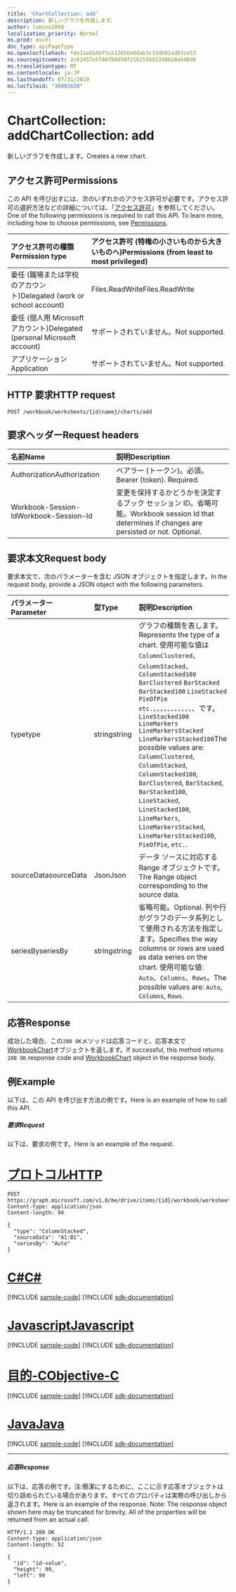 ```yaml
---
title: 'ChartCollection: add'
description: 新しいグラフを作成します。
author: lumine2008
localization_priority: Normal
ms.prod: excel
doc_type: apiPageType
ms.openlocfilehash: fde11e816bf5ce12656e0dab3c33db01ad03ce53
ms.sourcegitcommit: 2c62457e57467b8d50f21b255b553106a9a5d8d6
ms.translationtype: MT
ms.contentlocale: ja-JP
ms.lasthandoff: 07/31/2019
ms.locfileid: "36003638"
---
```

# <a name="chartcollection-add"></a><span data-ttu-id="9bdd5-103">ChartCollection: add</span><span class="sxs-lookup"><span data-stu-id="9bdd5-103">ChartCollection: add</span></span>

<span data-ttu-id="9bdd5-104">新しいグラフを作成します。</span><span class="sxs-lookup"><span data-stu-id="9bdd5-104">Creates a new chart.</span></span>
## <a name="permissions"></a><span data-ttu-id="9bdd5-105">アクセス許可</span><span class="sxs-lookup"><span data-stu-id="9bdd5-105">Permissions</span></span>
<span data-ttu-id="9bdd5-p101">この API を呼び出すには、次のいずれかのアクセス許可が必要です。アクセス許可の選択方法などの詳細については、「[アクセス許可](/graph/permissions-reference)」を参照してください。</span><span class="sxs-lookup"><span data-stu-id="9bdd5-p101">One of the following permissions is required to call this API. To learn more, including how to choose permissions, see [Permissions](/graph/permissions-reference).</span></span>

|<span data-ttu-id="9bdd5-108">アクセス許可の種類</span><span class="sxs-lookup"><span data-stu-id="9bdd5-108">Permission type</span></span>      | <span data-ttu-id="9bdd5-109">アクセス許可 (特権の小さいものから大きいものへ)</span><span class="sxs-lookup"><span data-stu-id="9bdd5-109">Permissions (from least to most privileged)</span></span>              |
|:--------------------|:---------------------------------------------------------|
|<span data-ttu-id="9bdd5-110">委任 (職場または学校のアカウント)</span><span class="sxs-lookup"><span data-stu-id="9bdd5-110">Delegated (work or school account)</span></span> | <span data-ttu-id="9bdd5-111">Files.ReadWrite</span><span class="sxs-lookup"><span data-stu-id="9bdd5-111">Files.ReadWrite</span></span>    |
|<span data-ttu-id="9bdd5-112">委任 (個人用 Microsoft アカウント)</span><span class="sxs-lookup"><span data-stu-id="9bdd5-112">Delegated (personal Microsoft account)</span></span> | <span data-ttu-id="9bdd5-113">サポートされていません。</span><span class="sxs-lookup"><span data-stu-id="9bdd5-113">Not supported.</span></span>    |
|<span data-ttu-id="9bdd5-114">アプリケーション</span><span class="sxs-lookup"><span data-stu-id="9bdd5-114">Application</span></span> | <span data-ttu-id="9bdd5-115">サポートされていません。</span><span class="sxs-lookup"><span data-stu-id="9bdd5-115">Not supported.</span></span> |

## <a name="http-request"></a><span data-ttu-id="9bdd5-116">HTTP 要求</span><span class="sxs-lookup"><span data-stu-id="9bdd5-116">HTTP request</span></span>
<!-- { "blockType": "ignored" } -->
```http
POST /workbook/worksheets/{id|name}/charts/add

```
## <a name="request-headers"></a><span data-ttu-id="9bdd5-117">要求ヘッダー</span><span class="sxs-lookup"><span data-stu-id="9bdd5-117">Request headers</span></span>
| <span data-ttu-id="9bdd5-118">名前</span><span class="sxs-lookup"><span data-stu-id="9bdd5-118">Name</span></span>       | <span data-ttu-id="9bdd5-119">説明</span><span class="sxs-lookup"><span data-stu-id="9bdd5-119">Description</span></span>|
|:---------------|:----------|
| <span data-ttu-id="9bdd5-120">Authorization</span><span class="sxs-lookup"><span data-stu-id="9bdd5-120">Authorization</span></span>  | <span data-ttu-id="9bdd5-p102">ベアラー {トークン}。必須。</span><span class="sxs-lookup"><span data-stu-id="9bdd5-p102">Bearer {token}. Required.</span></span> |
| <span data-ttu-id="9bdd5-123">Workbook-Session-Id</span><span class="sxs-lookup"><span data-stu-id="9bdd5-123">Workbook-Session-Id</span></span>  | <span data-ttu-id="9bdd5-p103">変更を保持するかどうかを決定するブック セッション ID。省略可能。</span><span class="sxs-lookup"><span data-stu-id="9bdd5-p103">Workbook session Id that determines if changes are persisted or not. Optional.</span></span>|

## <a name="request-body"></a><span data-ttu-id="9bdd5-126">要求本文</span><span class="sxs-lookup"><span data-stu-id="9bdd5-126">Request body</span></span>
<span data-ttu-id="9bdd5-127">要求本文で、次のパラメーターを含む JSON オブジェクトを指定します。</span><span class="sxs-lookup"><span data-stu-id="9bdd5-127">In the request body, provide a JSON object with the following parameters.</span></span>

| <span data-ttu-id="9bdd5-128">パラメーター</span><span class="sxs-lookup"><span data-stu-id="9bdd5-128">Parameter</span></span>    | <span data-ttu-id="9bdd5-129">型</span><span class="sxs-lookup"><span data-stu-id="9bdd5-129">Type</span></span>   |<span data-ttu-id="9bdd5-130">説明</span><span class="sxs-lookup"><span data-stu-id="9bdd5-130">Description</span></span>|
|:---------------|:--------|:----------|
|<span data-ttu-id="9bdd5-131">type</span><span class="sxs-lookup"><span data-stu-id="9bdd5-131">type</span></span>|<span data-ttu-id="9bdd5-132">string</span><span class="sxs-lookup"><span data-stu-id="9bdd5-132">string</span></span>|<span data-ttu-id="9bdd5-133">グラフの種類を表します。</span><span class="sxs-lookup"><span data-stu-id="9bdd5-133">Represents the type of a chart.</span></span>  <span data-ttu-id="9bdd5-134">使用可能な値は`ColumnClustered`、 `ColumnStacked`、 `ColumnStacked100` `BarClustered` `BarStacked` `BarStacked100` `LineStacked` `PieOfPie` `etc.`、、、、、、、、、、、、です。 `LineStacked100` `LineMarkers` `LineMarkersStacked` `LineMarkersStacked100`</span><span class="sxs-lookup"><span data-stu-id="9bdd5-134">The possible values are: `ColumnClustered`, `ColumnStacked`, `ColumnStacked100`, `BarClustered`, `BarStacked`, `BarStacked100`, `LineStacked`, `LineStacked100`, `LineMarkers`, `LineMarkersStacked`, `LineMarkersStacked100`, `PieOfPie`, `etc.`.</span></span>|
|<span data-ttu-id="9bdd5-135">sourceData</span><span class="sxs-lookup"><span data-stu-id="9bdd5-135">sourceData</span></span>|<span data-ttu-id="9bdd5-136">Json</span><span class="sxs-lookup"><span data-stu-id="9bdd5-136">Json</span></span>|<span data-ttu-id="9bdd5-137">データ ソースに対応する Range オブジェクトです。</span><span class="sxs-lookup"><span data-stu-id="9bdd5-137">The Range object corresponding to the source data.</span></span>|
|<span data-ttu-id="9bdd5-138">seriesBy</span><span class="sxs-lookup"><span data-stu-id="9bdd5-138">seriesBy</span></span>|<span data-ttu-id="9bdd5-139">string</span><span class="sxs-lookup"><span data-stu-id="9bdd5-139">string</span></span>|<span data-ttu-id="9bdd5-140">省略可能。</span><span class="sxs-lookup"><span data-stu-id="9bdd5-140">Optional.</span></span> <span data-ttu-id="9bdd5-141">列や行がグラフのデータ系列として使用される方法を指定します。</span><span class="sxs-lookup"><span data-stu-id="9bdd5-141">Specifies the way columns or rows are used as data series on the chart.</span></span>  <span data-ttu-id="9bdd5-142">使用可能な値: `Auto`、`Columns`、`Rows`。</span><span class="sxs-lookup"><span data-stu-id="9bdd5-142">The possible values are: `Auto`, `Columns`, `Rows`.</span></span>|

## <a name="response"></a><span data-ttu-id="9bdd5-143">応答</span><span class="sxs-lookup"><span data-stu-id="9bdd5-143">Response</span></span>

<span data-ttu-id="9bdd5-144">成功した場合、この`200 OK`メソッドは応答コードと、応答本文で[WorkbookChart](../resources/chart.md)オブジェクトを返します。</span><span class="sxs-lookup"><span data-stu-id="9bdd5-144">If successful, this method returns `200 OK` response code and [WorkbookChart](../resources/chart.md) object in the response body.</span></span>

## <a name="example"></a><span data-ttu-id="9bdd5-145">例</span><span class="sxs-lookup"><span data-stu-id="9bdd5-145">Example</span></span>
<span data-ttu-id="9bdd5-146">以下は、この API を呼び出す方法の例です。</span><span class="sxs-lookup"><span data-stu-id="9bdd5-146">Here is an example of how to call this API.</span></span>
##### <a name="request"></a><span data-ttu-id="9bdd5-147">要求</span><span class="sxs-lookup"><span data-stu-id="9bdd5-147">Request</span></span>
<span data-ttu-id="9bdd5-148">以下は、要求の例です。</span><span class="sxs-lookup"><span data-stu-id="9bdd5-148">Here is an example of the request.</span></span>

# <a name="httptabhttp"></a>[<span data-ttu-id="9bdd5-149">プロトコル</span><span class="sxs-lookup"><span data-stu-id="9bdd5-149">HTTP</span></span>](#tab/http)
<!-- {
  "blockType": "request",
  "name": "chartcollection_add"
}-->
```http
POST https://graph.microsoft.com/v1.0/me/drive/items/{id}/workbook/worksheets/{id|name}/charts/add
Content-type: application/json
Content-length: 94

{
  "type": "ColumnStacked",
  "sourceData": "A1:B1",
  "seriesBy": "Auto"
}
```
# <a name="ctabcsharp"></a>[<span data-ttu-id="9bdd5-150">C#</span><span class="sxs-lookup"><span data-stu-id="9bdd5-150">C#</span></span>](#tab/csharp)
[!INCLUDE [sample-code](../includes/snippets/csharp/chartcollection-add-csharp-snippets.md)]
[!INCLUDE [sdk-documentation](../includes/snippets/snippets-sdk-documentation-link.md)]

# <a name="javascripttabjavascript"></a>[<span data-ttu-id="9bdd5-151">Javascript</span><span class="sxs-lookup"><span data-stu-id="9bdd5-151">Javascript</span></span>](#tab/javascript)
[!INCLUDE [sample-code](../includes/snippets/javascript/chartcollection-add-javascript-snippets.md)]
[!INCLUDE [sdk-documentation](../includes/snippets/snippets-sdk-documentation-link.md)]

# <a name="objective-ctabobjc"></a>[<span data-ttu-id="9bdd5-152">目的-C</span><span class="sxs-lookup"><span data-stu-id="9bdd5-152">Objective-C</span></span>](#tab/objc)
[!INCLUDE [sample-code](../includes/snippets/objc/chartcollection-add-objc-snippets.md)]
[!INCLUDE [sdk-documentation](../includes/snippets/snippets-sdk-documentation-link.md)]

# <a name="javatabjava"></a>[<span data-ttu-id="9bdd5-153">Java</span><span class="sxs-lookup"><span data-stu-id="9bdd5-153">Java</span></span>](#tab/java)
[!INCLUDE [sample-code](../includes/snippets/java/chartcollection-add-java-snippets.md)]
[!INCLUDE [sdk-documentation](../includes/snippets/snippets-sdk-documentation-link.md)]

---


##### <a name="response"></a><span data-ttu-id="9bdd5-154">応答</span><span class="sxs-lookup"><span data-stu-id="9bdd5-154">Response</span></span>
<span data-ttu-id="9bdd5-p106">以下は、応答の例です。注:簡潔にするために、ここに示す応答オブジェクトは切り詰められている場合があります。すべてのプロパティは実際の呼び出しから返されます。</span><span class="sxs-lookup"><span data-stu-id="9bdd5-p106">Here is an example of the response. Note: The response object shown here may be truncated for brevity. All of the properties will be returned from an actual call.</span></span>
<!-- {
  "blockType": "response",
  "truncated": true,
  "@odata.type": "microsoft.graph.workbookChart"
} -->
```http
HTTP/1.1 200 OK
Content-type: application/json
Content-length: 52

{
  "id": "id-value",
  "height": 99,
  "left": 99
}
```

<!-- uuid: 8fcb5dbc-d5aa-4681-8e31-b001d5168d79
2015-10-25 14:57:30 UTC -->
<!-- {
  "type": "#page.annotation",
  "description": "ChartCollection: add",
  "keywords": "",
  "section": "documentation",
  "tocPath": "",
  "suppressions": [
  ]
}-->
